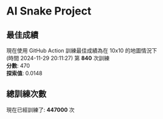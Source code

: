 
# AI Snake Project

## **最佳成績**

































現在使用 GitHub Action 訓練最佳成績為在 10x10 的地圖情況下  
(時間 2024-11-29 20:11:27) 第 **840** 次訓練  
**分數**: 470  
**探索值**: 0.0148



































































## 總訓練次數
現在已經訓練了: **447000** 次
